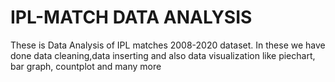 # IPL-MATCH DATA ANALYSIS
These is Data Analysis of IPL matches 2008-2020 dataset.
In these we have done data cleaning,data inserting and also data visualization like piechart, bar graph, countplot and many more
